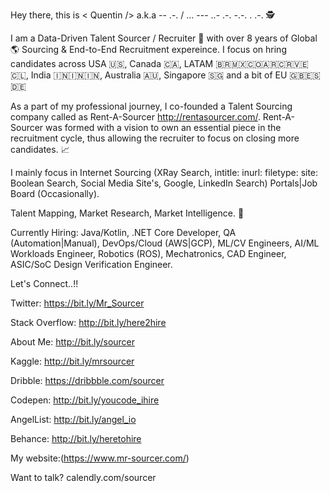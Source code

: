 Hey there, this is < Quentin /> a.k.a -- .-. / ... --- ..- .-. -.-. . .-. 🕵️

I am a Data-Driven Talent Sourcer / Recruiter 🎯 with over 8 years of Global 🌎 Sourcing & End-to-End Recruitment expereince. I focus on hring candidates across USA 🇺🇸, Canada 🇨🇦, LATAM 🇧🇷🇲🇽🇨🇴🇦🇷🇨🇷🇻🇪🇨🇱, India 🇮🇳🇮🇳🇮🇳, Australia 🇦🇺, Singapore 🇸🇬 and a bit of EU 🇬🇧🇪🇸🇩🇪

As a part of my professional journey, I co-founded a Talent Sourcing company called as Rent-A-Sourcer http://rentasourcer.com/. Rent-A-Sourcer was formed with a vision to own an essential piece in the recruitment cycle, thus allowing the recruiter to focus on closing more candidates. 📈

I mainly focus in Internet Sourcing (XRay Search, intitle: inurl: filetype: site: Boolean Search, Social Media Site's, Google, LinkedIn Search) Portals|Job Board (Occasionally).

Talent Mapping, Market Research, Market Intelligence. 🧠

Currently Hiring: Java/Kotlin, .NET Core Developer, QA (Automation|Manual), DevOps/Cloud (AWS|GCP), ML/CV Engineers, AI/ML Workloads Engineer, Robotics (ROS), Mechatronics, CAD Engineer, ASIC/SoC Design Verification Engineer.

Let's Connect..!!

Twitter: https://bit.ly/Mr_Sourcer

Stack Overflow: http://bit.ly/here2hire

About Me: http://bit.ly/sourcer

Kaggle: http://bit.ly/mrsourcer

Dribble: https://dribbble.com/sourcer

Codepen: http://bit.ly/youcode_ihire

AngelList: http://bit.ly/angel_io

Behance: http://bit.ly/heretohire

My website:(https://www.mr-sourcer.com/)

Want to talk? calendly.com/sourcer
